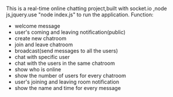 This is a real-time online chatting project,built with socket.io ,node js,jquery.use "node index.js" to run the application.
Function:
*  welcome message
*  user's coming and leaving notification(public)
*  create new chatroom
*  join and leave chatroom
*  broadcast(send messages to all the users)
*  chat with specific user
*  chat with the users in the same chatroom
*  show who is online
*  show the number of users for every chatroom
*  user's joining and leaving room notification
*  show the name and time for every message